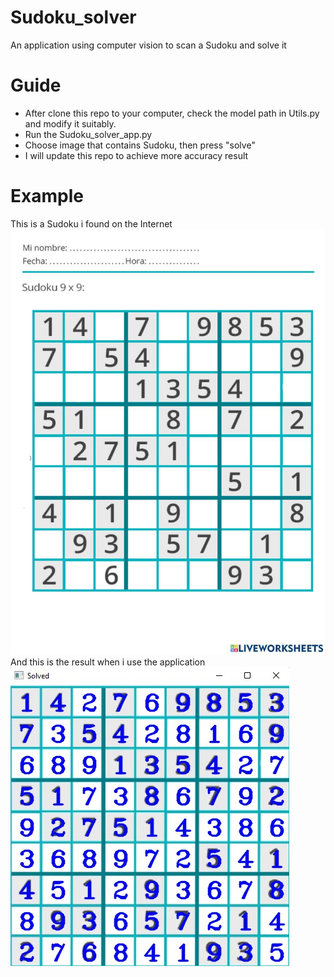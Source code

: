 # Sudoku_solver
An application using computer vision to scan a Sudoku and solve it

# Guide
- After clone this repo to your computer, check the model path in Utils.py and modify it suitably.
- Run the Sudoku_solver_app.py 
- Choose image that contains Sudoku, then press "solve"
- I will update this repo to achieve more accuracy result

# Example
This is a Sudoku i found on the Internet
![alt text](https://github.com/ndhieunguyen/Sudoku_solver/blob/main/Sudoku_solver/sudoku.jpg)
And this is the result when i use the application
![alt text](https://github.com/ndhieunguyen/Sudoku_solver/blob/main/Sudoku_solver/Solved.jpg)

